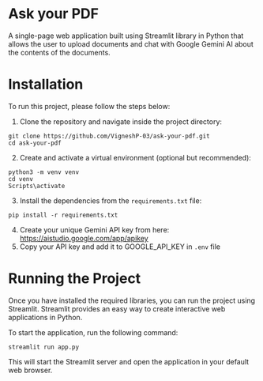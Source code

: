 # Ask your PDF

A single-page web application built using Streamlit library in Python that allows the user to upload documents and chat with Google Gemini AI about the contents of the documents.

# Installation

To run this project, please follow the steps below:

1. Clone the repository and navigate inside the project directory:

```shell
git clone https://github.com/VigneshP-03/ask-your-pdf.git
cd ask-your-pdf
```

2. Create and activate a virtual environment (optional but recommended):

```shell
python3 -m venv venv
cd venv
Scripts\activate
```

3. Install the dependencies from the `requirements.txt` file:

```shell
pip install -r requirements.txt
```

4. Create your unique Gemini API key from here: https://aistudio.google.com/app/apikey
5. Copy your API key and add it to GOOGLE_API_KEY in `.env` file

# Running the Project

Once you have installed the required libraries, you can run the project using Streamlit. Streamlit provides an easy way to create interactive web applications in Python.

To start the application, run the following command:

```shell
streamlit run app.py
```

This will start the Streamlit server and open the application in your default web browser.
